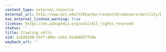 ```yaml
---
content_type: external-resource
external_url: http://www.mit.edu/%7Ekardar/research/seminars/motility/BCellMotility.html
has_external_license_warning: true
license: https://en.wikipedia.org/wiki/All_rights_reserved
status: ''
title: Crawling cells
uid: 2a2dd288-5537-40bc-a1b2-81a6685f75de
wayback_url: ''
---
```

